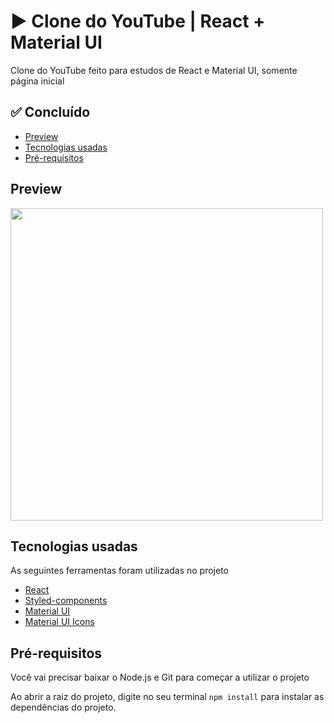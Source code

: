 <h1>▶️ Clone do YouTube | React + Material UI</h1>
<p>
Clone do YouTube feito para estudos de React e Material UI, somente página inicial
</p>

<h2>✅ Concluído</h2>

<ul>
<li><a href="#preview">Preview</a></li>
<li><a href="#tecnologias">Tecnologias usadas</a></li>
<li><a href="#prerequisitos">Pré-requisitos</a></li>
</ul>

<h2 id="preview">Preview</h2>
<img height="500" src="https://i.imgur.com/GEcT2Qh.gif" />

<h2 id="tecnologias">Tecnologias usadas</h2>
<p>As seguintes ferramentas foram utilizadas no projeto</p>
<ul>
<li><a href="https://github.com/facebook/create-react-app">React</a></li>
<li><a href="https://styled-components.com/">Styled-components</a></li>
<li>
<a href="https://material-ui.com/">Material UI</a>
</li>
<li>
<a href="https://material-ui.com/pt/components/material-icons/">Material UI Icons</a>
</li>
</ul>

<h2 id="prerequisitos">Pré-requisitos</h2>
<p> Você vai precisar baixar o Node.js e Git para começar a utilizar o projeto</p>
<p> Ao abrir a raiz do projeto, digite no seu terminal <code>npm install</code> para instalar as dependências do projeto. </p>


